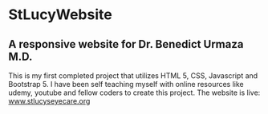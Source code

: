# StLucyWebsite
A responsive website for Dr. Benedict Urmaza M.D.
----
This is my first completed project that utilizes HTML 5, CSS, Javascript and Bootstrap 5.
I have been self teaching myself with online resources like udemy, youtube and fellow coders to create this project.
The website is live: www.stlucyseyecare.org

